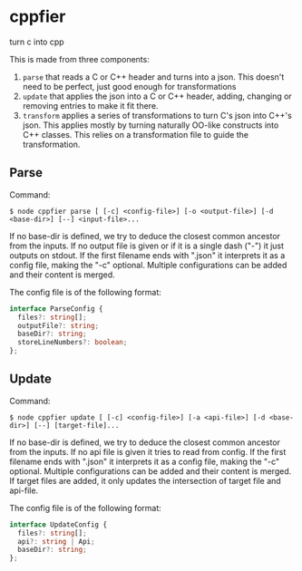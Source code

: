 # cppfier
turn c into cpp

This is made from three components:

1. `parse` that reads a C or C++ header and turns into a json. This doesn't need to be perfect, just good enough for transformations
2. `update` that applies the json into a C or C++ header, adding, changing or removing entries to make it fit there.
3. `transform` applies a series of transformations to turn C's json into C++'s json. This applies mostly by turning naturally OO-like constructs into C++ classes. This relies on a transformation file to guide the transformation.

## Parse

Command:

```
$ node cppfier parse [ [-c] <config-file>] [-o <output-file>] [-d <base-dir>] [--] <input-file>...
```

If no base-dir is defined, we try to deduce the closest common ancestor from the inputs. If no output file is given or if it is a single dash ("-") it just outputs on stdout. If the first filename ends with ".json" it interprets it as a config file, making the "-c" optional. Multiple configurations can be added and their content is merged.

The config file is of the following format:

```ts
interface ParseConfig {
  files?: string[];
  outputFile?: string;
  baseDir?: string;
  storeLineNumbers?: boolean;
};
```

## Update

Command:

```
$ node cppfier update [ [-c] <config-file>] [-a <api-file>] [-d <base-dir>] [--] [target-file]...
```

If no base-dir is defined, we try to deduce the closest common ancestor from the inputs. If no api file is given it tries to read from config. If the first filename ends with ".json" it interprets it as a config file, making the "-c" optional. Multiple configurations can be added and their content is merged. If target files are added, it only updates the intersection of target file and api-file.

The config file is of the following format:

```ts
interface UpdateConfig {
  files?: string[];
  api?: string | Api;
  baseDir?: string;
};
```
